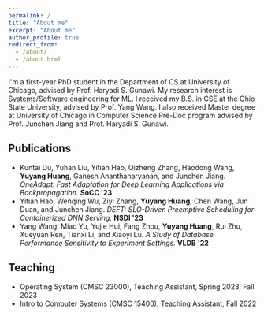 ```yaml
---
permalink: /
title: "About me"
excerpt: "About me"
author_profile: true
redirect_from: 
  - /about/
  - /about.html
---
```

I'm a first-year PhD student in the Department of CS at University of Chicago,
advised by Prof. Haryadi S. Gunawi. My research interest is Systems/Software
engineering for ML. I received my B.S. in CSE at the Ohio State University,
advised by Prof. Yang Wang. I also received Master degree at University of
Chicago in Computer Science Pre-Doc program advised by Prof. Junchen Jiang and
Prof. Haryadi S. Gunawi.

## Publications
- Kuntai Du, Yuhan Liu, Yitian Hao, Qizheng Zhang, Haodong Wang, **Yuyang
  Huang**, Ganesh Ananthanaryanan, and Junchen Jiang. *OneAdapt: Fast
  Adaptation for Deep Learning Applications via Backpropagation.* **SoCC '23**
- Yitian Hao, Wenqing Wu, Ziyi Zhang, **Yuyang Huang**, Chen Wang, Jun Duan,
  and Junchen Jiang. *DEFT: SLO-Driven Preemptive Scheduling for Containerized
  DNN Serving.* **NSDI '23**
- Yang Wang, Miao Yu, Yujie Hui, Fang Zhou, **Yuyang Huang**, Rui Zhu, Xueyuan
  Ren, Tianxi Li, and Xiaoyi Lu. *A Study of Database Performance Sensitivity
  to Experiment Settings.* **VLDB '22**

## Teaching
- Operating System (CMSC 23000), Teaching Assistant, Spring 2023, Fall 2023
- Intro to Computer Systems (CMSC 15400), Teaching Assistant, Fall 2022
